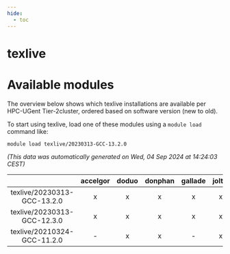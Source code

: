 ```yaml
---
hide:
  - toc
---
```


texlive
=======

# Available modules


The overview below shows which texlive installations are available per HPC-UGent Tier-2cluster, ordered based on software version (new to old).

To start using texlive, load one of these modules using a `module load` command like:

```shell
module load texlive/20230313-GCC-13.2.0
```

*(This data was automatically generated on Wed, 04 Sep 2024 at 14:24:03 CEST)*  

| |accelgor|doduo|donphan|gallade|joltik|shinx|skitty|
| :---: | :---: | :---: | :---: | :---: | :---: | :---: | :---: |
|texlive/20230313-GCC-13.2.0|x|x|x|x|x|x|x|
|texlive/20230313-GCC-12.3.0|x|x|x|x|x|x|x|
|texlive/20210324-GCC-11.2.0|-|x|x|-|x|-|x|
